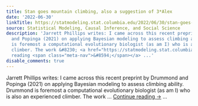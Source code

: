 ```yaml
---
title: Stan goes mountain climbing, also a suggestion of 3*Alex
date: '2022-06-30'
linkTitle: https://statmodeling.stat.columbia.edu/2022/06/30/stan-goes-mountain-climbing-also-a-suggestion-of-3alex/
source: Statistical Modeling, Causal Inference, and Social Science
description: 'Jarrett Phillips writes: I came across this recent preprint by Drummond
  and Popinga (2021) on applying Bayesian modeling to assess climbing ability. Drummond
  is foremost a computational evolutionary biologist (as am I) who is also an experienced
  climber. The work &#8230; <a href="https://statmodeling.stat.columbia.edu/2022/06/30/stan-goes-mountain-climbing-also-a-suggestion-of-3alex/">Continue
  reading <span class="meta-nav">&#8594;</span></a> ...'
disable_comments: true
---
```

Jarrett Phillips writes: I came across this recent preprint by Drummond and Popinga (2021) on applying Bayesian modeling to assess climbing ability. Drummond is foremost a computational evolutionary biologist (as am I) who is also an experienced climber. The work &#8230; <a href="https://statmodeling.stat.columbia.edu/2022/06/30/stan-goes-mountain-climbing-also-a-suggestion-of-3alex/">Continue reading <span class="meta-nav">&#8594;</span></a> ...